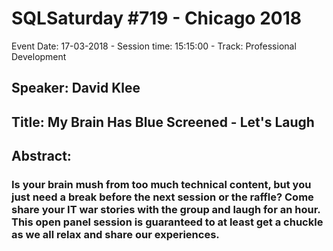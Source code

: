 # SQLSaturday #719 - Chicago 2018
Event Date: 17-03-2018 - Session time: 15:15:00 - Track: Professional Development
## Speaker: David Klee
## Title: My Brain Has Blue Screened - Let's Laugh
## Abstract:
### Is your brain mush from too much technical content, but you just need a break before the next session or the raffle? Come share your IT war stories with the group and laugh for an hour. This open panel session is guaranteed to at least get a chuckle as we all relax and share our experiences.
